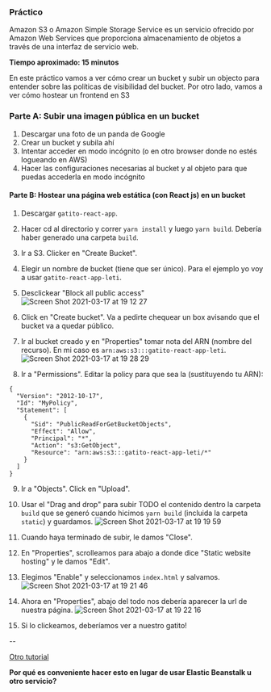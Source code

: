 ### Práctico

Amazon S3 o Amazon Simple Storage Service es un servicio ofrecido por Amazon Web Services que proporciona almacenamiento de objetos a través de una interfaz de servicio web.

**Tiempo aproximado: 15 minutos**

En este práctico vamos a ver cómo crear un bucket y subir un objecto para entender sobre las políticas de visibilidad del bucket.
Por otro lado, vamos a ver cómo hostear un frontend en S3

### Parte A: Subir una imagen pública en un bucket

1. Descargar una foto de un panda de Google
2. Crear un bucket y subila ahí
3. Intentar acceder en modo incógnito (o en otro browser donde no estés logueando en AWS)
4. Hacer las configuraciones necesarias al bucket y al objeto para que puedas accederla en modo incógnito


#### Parte B: Hostear una página web estática (con React js) en un bucket

1. Descargar `gatito-react-app`.
2. Hacer cd al directorio y correr `yarn install` y luego `yarn build`. Debería haber generado una carpeta `build`.
3. Ir a S3. Clicker en "Create Bucket".
4. Elegir un nombre de bucket (tiene que ser único). Para el ejemplo yo voy a usar `gatito-react-app-leti`.
5. Desclickear "Block all public access"
![Screen Shot 2021-03-17 at 19 12 27](https://user-images.githubusercontent.com/17788257/111546603-afb8e780-8756-11eb-92e0-662f98c023c6.png)

6. Click en "Create bucket". Va a pedirte chequear un box avisando que el bucket va a quedar público.
7. Ir al bucket creado y en "Properties" tomar nota del ARN (nombre del recurso). En mi caso es `arn:aws:s3:::gatito-react-app-leti`.
![Screen Shot 2021-03-17 at 19 28 29](https://user-images.githubusercontent.com/17788257/111546830-06262600-8757-11eb-887a-480800f3391b.png)

8. Ir a "Permissions". Editar la policy para que sea la (sustituyendo tu ARN):
```
{
  "Version": "2012-10-17",
  "Id": "MyPolicy",
  "Statement": [
    {
      "Sid": "PublicReadForGetBucketObjects",
      "Effect": "Allow",
      "Principal": "*",
      "Action": "s3:GetObject",
      "Resource": "arn:aws:s3:::gatito-react-app-leti/*"
    }
  ]
}
```
9. Ir a "Objects". Click en "Upload".
10. Usar el "Drag and drop" para subir TODO el contenido dentro la carpeta `build` que se generó cuando hicimos `yarn build` (incluida la carpeta `static`) y guardamos.
![Screen Shot 2021-03-17 at 19 19 59](https://user-images.githubusercontent.com/17788257/111546731-e3940d00-8756-11eb-912e-b2e36b46fa26.png)

11. Cuando haya terminado de subir, le damos "Close".
12. En "Properties", scrolleamos para abajo a donde dice "Static website hosting" y le damos "Edit".
13. Elegimos "Enable" y seleccionamos `index.html` y salvamos.
![Screen Shot 2021-03-17 at 19 21 46](https://user-images.githubusercontent.com/17788257/111546683-ceb77980-8756-11eb-9cae-445e16530273.png)
14. Ahora en "Properties", abajo del todo nos debería aparecer la url de nuestra página.
![Screen Shot 2021-03-17 at 19 22 16](https://user-images.githubusercontent.com/17788257/111546709-da0aa500-8756-11eb-8815-8b00b56df6ff.png)

15. Si lo clickeamos, deberíamos ver a nuestro gatito!

--

[Otro tutorial](https://www.ryanjyost.com/create-s3-bucket-manually/)

**Por qué es conveniente hacer esto en lugar de usar Elastic Beanstalk u otro servicio?**
